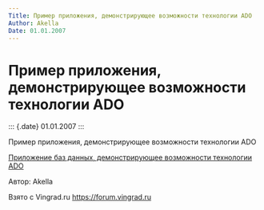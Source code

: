 ```yaml
---
Title: Пример приложения, демонстрирующее возможности технологии ADO
Author: Akella
Date: 01.01.2007
---
```



Пример приложения, демонстрирующее возможности технологии ADO
=============================================================

::: {.date}
01.01.2007
:::

Пример приложения, демонстрирующее возможности технологии ADO

[Приложение баз данных, демонстрирующее возможности технологии
ADO](/zip/19_1.zip)

Автор: Akella

Взято с Vingrad.ru <https://forum.vingrad.ru>
